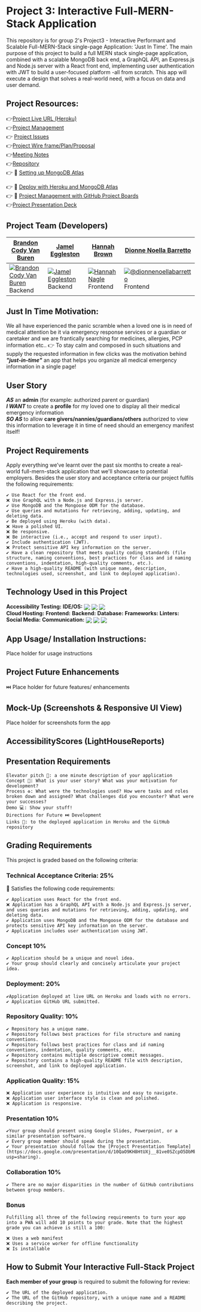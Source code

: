 # Project 3: Interactive Full-MERN-Stack Application
This repository is for group 2's Project3 - Interactive Performant and Scalable Full-MERN-Stack single-page Application: 'Just In Time'. The main purpose of this project to build a full MERN stack single-page application, combined with a scalable MongoDB back end, a GraphQL API, an Express.js and Node.js server with a React front end, implementing user authentication with JWT to build a user-focused platform -all from scratch. This app will execute a design that solves a real-world need, with a focus on data and user demand.

## Project Resources:
<!-- 👉[Watch - Project App Demo]()<br/> -->
👉[Project Live URL (Heroku)](https://project-3-just-in-time.herokuapp.com/)<br/>
👉[Project Management](https://github.com/hlbrown/just-in-time/projects/1)<br/>
👉 [Project Issues](https://github.com/hlbrown/just-in-time/issues)<br/>
👉[Project Wire frame/Plan/Proposal](https://app.diagrams.net/#G1JadNhCap1E0CLt_nYPJxmN1EoFnpzAhf)<br/>
👉[Meeting Notes](https://docs.google.com/document/d/1njId61FKle7ykOCIGgb-_9f-hWhYVQetDhAcyLX1bIk/edit#)<br/>
👉[Repository](https://github.com/hlbrown/just-in-time)<br/>
👉 📖 [Setting up MongoDB Atlas](https://coding-boot-camp.github.io/full-stack/mongodb/how-to-set-up-mongodb-atlas)<br/>

👉 📖 [Deploy with Heroku and MongoDB Atlas](https://coding-boot-camp.github.io/full-stack/mongodb/deploy-with-heroku-and-mongodb-atlas)<br/>
👉 📖 [Project Management with GitHub Project Boards](https://docs.github.com/en/github/managing-your-work-on-github/about-project-boards)<br/>
👉[Project Presentation Deck]()

## Project Team (Developers)
<table>
<thead>
<tr>
<th><a href="https://github.com/bvanburenwx">Brandon Cody Van Buren</a></th>
<th><a href="https://github.com/jameleggleston">Jamel Eggleston</a></th>
<th><a href="https://github.com/hlbrown">Hannah Brown</a></th>
<th><a href="https://github.com/DionneNoellaBarretto">Dionne Noella Barretto</a></th>
</tr>
</thead>
<tbody>
<tr>
<td><a target="_blank" rel="noopener noreferrer" href="https://github.com/bvanburenwx"><img src="https://avatars.githubusercontent.com/bvanburenwx?s=150&amp;v=1" alt="Brandon Cody Van Buren" style="max-width:100%;"></a> Backend </td>
<td><a target="_blank" rel="noopener noreferrer" href="https://github.com/jameleggleston"><img src="https://avatars.githubusercontent.com/jameleggleston?s=150&amp;v=1" alt="Jamel Eggleston" style="max-width:100%;"></a> Backend </td>
<td><a target="_blank" rel="noopener noreferrer" href="https://hlbrown.github.io/boot-camp-portfolio/"><img src="https://avatars.githubusercontent.com/hlbrown?s=150&amp;v=1" alt="Hannah Nagle" style="max-width:100%;"></a> Frontend </td>
<td><a target="_blank" rel="noopener noreferrer" href="https://dionnenoellabarretto.github.io"><img src="https://avatars.githubusercontent.com/dionnenoellabarretto?s=150&amp;v=1" alt="@dionnenoellabarretto" style="max-width:100%;"></a>Frontend </td>
</tr>
</tbody>
</table>


## Just In Time Motivation:
 We all have experienced the panic scramble when a loved one is in need of medical attention be it via emergency response services or a guardian or caretaker and we are frantically searching for medicines, allergies, PCP information etc.. 
 👉  To stay calm and composed in such situations and supply the requested information in few clicks  was the motivation behind ***"just-in-time"***  an app that helps you organize all medical emergency information in a single page!


## User Story

***AS*** an **admin** (for example: authorized parent or guardian) <br/>
***I WANT*** to create a **profile** for my loved one to display all their medical emergency information  </br>
***SO AS*** to allow **care givers/nannies/guardians/others** authorized to view this information to leverage it in time of need should an emergency manifest itself!

## Project Requirements

Apply everything we’ve learnt over the past six months to create a real-world full-mern-stack application that we'll showcase to potential employers. Besides the user story and acceptance criteria our project fulfils the following requirements:
```
✔️ Use React for the front end.
❌ Use GraphQL with a Node.js and Express.js server.
✔️ Use MongoDB and the Mongoose ODM for the database.
✔️ Use queries and mutations for retrieving, adding, updating, and deleting data.
✔️ Be deployed using Heroku (with data).
❌ Have a polished UI.
❌ Be responsive.
❌ Be interactive (i.e., accept and respond to user input).
✔️ Include authentication (JWT).
❌ Protect sensitive API key information on the server.
✔️ Have a clean repository that meets quality coding standards (file structure, naming conventions, best practices for class and id naming conventions, indentation, high-quality comments, etc.).
✔️ Have a high-quality README (with unique name, description, technologies used, screenshot, and link to deployed application).
```

## Technology Used in this Project
**Accessibility Testing:** 
**IDE/OS:** <img align="center" src="https://img.shields.io/badge/Visual_Studio_Code-0078D4?style=for-the-badge&logo=visual%20studio%20code&logoColor=white"> <img align="center" src="https://img.shields.io/badge/mac%20os-000000?style=for-the-badge&logo=apple&logoColor=white"> <img align="center" src="https://img.shields.io/badge/Windows-0078D6?style=for-the-badge&logo=windows&logoColor=white"> <br>
**Cloud Hosting:** 
**Frontend:** 
**Backend:** 
**Database:** 
**Frameworks:** 
**Linters:** 
**Social Media:** 
**Communication:** <img align="center" src="https://img.shields.io/badge/Slack-4A154B?logo=slack&logoColor=white" /> <img align="center" src="https://img.shields.io/badge/Google%20Meet-32A350?style=for-the-badge&logo=google-meet&logoColor=white"> <img align="center" src="https://img.shields.io/badge/Zoom-2D8CFF?style=for-the-badge&logo=zoom&logoColor=white">


## App Usage/ Installation Instructions: 
Place holder for usage instructions


## Project Future Enhancements
⏭️ Place holder for future features/ enhancements


## Mock-Up (Screenshots & Responsive UI View)
Place holder for screenshots form the app 

## AccessibilityScores (LightHouseReports)


## Presentation Requirements
```
Elevator pitch 🎤: a one minute description of your application
Concept 📖: What is your user story? What was your motivation for development?
Process ♻️: What were the technologies used? How were tasks and roles broken down and assigned? What challenges did you encounter? What were your successes?
Demo 💻: Show your stuff!
Directions for Future ⏭️ Development
Links 🔗: to the deployed application in Heroku and the GitHub repository
```


## Grading Requirements

This project is graded based on the following criteria:

### Technical Acceptance Criteria: 25%
🏁 Satisfies the following code requirements:
```
✔️ Application uses React for the front end.
❌ Application has a GraphQL API with a Node.js and Express.js server, and uses queries and mutations for retrieving, adding, updating, and deleting data.
✔️ Application uses MongoDB and the Mongoose ODM for the database and protects sensitive API key information on the server.
✔️ Application includes user authentication using JWT.
``` 
### Concept 10%

```
✔️ Application should be a unique and novel idea.
✔️ Your group should clearly and concisely articulate your project idea.
```
### Deployment: 20%
```
✔️Application deployed at live URL on Heroku and loads with no errors.
✔️ Application GitHub URL submitted.
```
### Repository Quality: 10%
```
✔️ Repository has a unique name.
✔️ Repository follows best practices for file structure and naming conventions.
✔️ Repository follows best practices for class and id naming conventions, indentation, quality comments, etc.
✔️ Repository contains multiple descriptive commit messages.
✔️ Repository contains a high-quality README file with description, screenshot, and link to deployed application.
```
### Application Quality: 15%
```
❌ Application user experience is intuitive and easy to navigate.
❌ Application user interface style is clean and polished.
❌ Application is responsive.
```
### Presentation 10%
```
✔️Your group should present using Google Slides, Powerpoint, or a similar presentation software.
✔️ Every group member should speak during the presentation.
✔️ Your presentation should follow the [Project Presentation Template](https://docs.google.com/presentation/d/10QaO9KH8HtUXj__81ve0SZcpO5DbMbqqQr4iPpbwKks/edit?usp=sharing).
```
### Collaboration 10%
```
✔️ There are no major disparities in the number of GitHub contributions between group members.
```
### Bonus
```
Fulfilling all three of the following requirements to turn your app into a PWA will add 10 points to your grade. Note that the highest grade you can achieve is still a 100:

❌ Uses a web manifest
❌ Uses a service worker for offline functionality
❌ Is installable
```

## How to Submit Your Interactive Full-Stack Project

**Each member of your group** is required to submit the following for review:
```
✔️ The URL of the deployed application.
✔️ The URL of the GitHub repository, with a unique name and a README describing the project.
```
